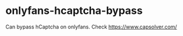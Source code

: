 # onlyfans-hcaptcha-bypass
Can bypass hCaptcha on onlyfans. Check https://www.capsolver.com/ 












































                                                                                                                 
